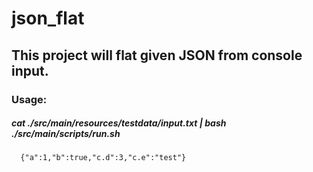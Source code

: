 # json_flat

## This project will flat given JSON from console input.

### Usage: 

##### cat ./src/main/resources/testdata/input.txt | bash ./src/main/scripts/run.sh 
      {"a":1,"b":true,"c.d":3,"c.e":"test"}
